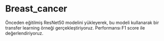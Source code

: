 # Breast_cancer

Önceden eğitilmiş ResNet50 modelini yükleyerek, bu modeli kullanarak bir transfer learning örneği gerçekleştiriyoruz.
Performansı F1 score ile değerlendiriyoruz.

